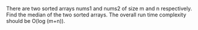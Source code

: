 There are two sorted arrays nums1 and nums2 of size m and n respectively. Find the median of the two sorted arrays. The overall run time complexity should be O(log (m+n)).
